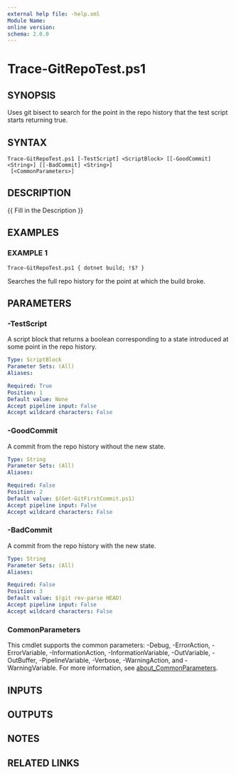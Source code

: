 ```yaml
---
external help file: -help.xml
Module Name:
online version:
schema: 2.0.0
---
```


# Trace-GitRepoTest.ps1

## SYNOPSIS
Uses git bisect to search for the point in the repo history that the test script starts returning true.

## SYNTAX

```
Trace-GitRepoTest.ps1 [-TestScript] <ScriptBlock> [[-GoodCommit] <String>] [[-BadCommit] <String>]
 [<CommonParameters>]
```

## DESCRIPTION
{{ Fill in the Description }}

## EXAMPLES

### EXAMPLE 1
```
Trace-GitRepoTest.ps1 { dotnet build; !$? }
```

Searches the full repo history for the point at which the build broke.

## PARAMETERS

### -TestScript
A script block that returns a boolean corresponding to a state introduced at some point in the repo history.

```yaml
Type: ScriptBlock
Parameter Sets: (All)
Aliases:

Required: True
Position: 1
Default value: None
Accept pipeline input: False
Accept wildcard characters: False
```

### -GoodCommit
A commit from the repo history without the new state.

```yaml
Type: String
Parameter Sets: (All)
Aliases:

Required: False
Position: 2
Default value: $(Get-GitFirstCommit.ps1)
Accept pipeline input: False
Accept wildcard characters: False
```

### -BadCommit
A commit from the repo history with the new state.

```yaml
Type: String
Parameter Sets: (All)
Aliases:

Required: False
Position: 3
Default value: $(git rev-parse HEAD)
Accept pipeline input: False
Accept wildcard characters: False
```

### CommonParameters
This cmdlet supports the common parameters: -Debug, -ErrorAction, -ErrorVariable, -InformationAction, -InformationVariable, -OutVariable, -OutBuffer, -PipelineVariable, -Verbose, -WarningAction, and -WarningVariable. For more information, see [about_CommonParameters](http://go.microsoft.com/fwlink/?LinkID=113216).

## INPUTS

## OUTPUTS

## NOTES

## RELATED LINKS

